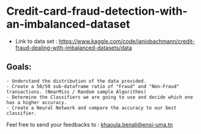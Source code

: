 # Credit-card-fraud-detection-with-an-imbalanced-dataset

- Link to data set : https://www.kaggle.com/code/janiobachmann/credit-fraud-dealing-with-imbalanced-datasets/data



## Goals:

    - Understand the distribution of the data provided.
    - Create a 50/50 sub-dataframe ratio of "Fraud" and "Non-Fraud" transactions. (NearMiss / Random sample Algorithms)
    - Determine the Classifiers we are going to use and decide which one has a higher accuracy.
    - Create a Neural Network and compare the accuracy to our best classifier.
    
    
 Feel free to send your feedbacks to : khaoula.benali@ensi-uma.tn

